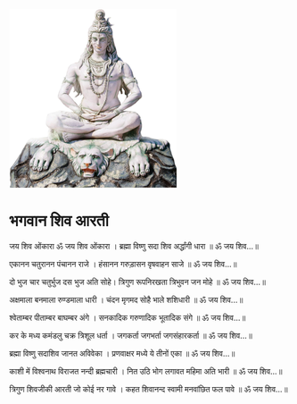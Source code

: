 ![The San Juan Mountains are beautiful!](lib/assests/images/shiva_PNG47.png "San Juan Mountains")

# भगवान शिव आरती

 जय शिव ओंकारा ॐ जय शिव ओंकारा ।
ब्रह्मा विष्णु सदा शिव अर्द्धांगी धारा ॥ ॐ जय शिव...॥


एकानन चतुरानन पंचानन राजे ।
हंसानन गरुड़ासन वृषवाहन साजे ॥ ॐ जय शिव...॥


दो भुज चार चतुर्भुज दस भुज अति सोहे।
त्रिगुण रूपनिरखता त्रिभुवन जन मोहे ॥ ॐ जय शिव...॥

अक्षमाला बनमाला रुण्डमाला धारी ।
चंदन मृगमद सोहै भाले शशिधारी ॥ ॐ जय शिव...॥


श्वेताम्बर पीताम्बर बाघम्बर अंगे ।
सनकादिक गरुणादिक भूतादिक संगे ॥ ॐ जय शिव...॥


कर के मध्य कमंडलु चक्र त्रिशूल धर्ता ।
जगकर्ता जगभर्ता जगसंहारकर्ता ॥ ॐ जय शिव...॥

ब्रह्मा विष्णु सदाशिव जानत अविवेका ।
प्रणवाक्षर मध्ये ये तीनों एका ॥ ॐ जय शिव...॥


काशी में विश्वनाथ विराजत नन्दी ब्रह्मचारी ।
नित उठि भोग लगावत महिमा अति भारी ॥ ॐ जय शिव...॥


त्रिगुण शिवजीकी आरती जो कोई नर गावे ।
कहत शिवानन्द स्वामी मनवांछित फल पावे ॥ ॐ जय शिव...॥ 